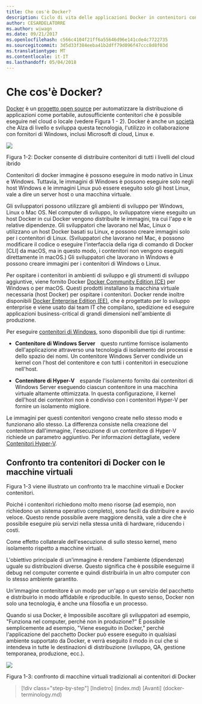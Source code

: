 ```yaml
---
title: Che cos'è Docker?
description: Ciclo di vita delle applicazioni Docker in contenitori con piattaforma e strumenti Microsoft
author: CESARDELATORRE
ms.author: wiwagn
ms.date: 09/21/2017
ms.openlocfilehash: c566c4104f21ff6a55646d96e141cde4c7722735
ms.sourcegitcommit: 3d5d33f384eeba41b2dff79d096f47ccc8d8f03d
ms.translationtype: MT
ms.contentlocale: it-IT
ms.lasthandoff: 05/04/2018
---
```

# <a name="what-is-docker"></a>Che cos'è Docker?

[Docker](https://www.docker.com/) è un [progetto open source](https://github.com/docker/docker) per automatizzare la distribuzione di applicazioni come portabile, autosufficiente contenitori che è possibile eseguire nel cloud o locale (vedere Figura 1 - 2). Docker è anche un [società](https://www.docker.com/) che Alza di livello e sviluppa questa tecnologia, l'utilizzo in collaborazione con fornitori di Windows, inclusi Microsoft di cloud, Linux e.

![](./media/image2.png)

Figura 1-2: Docker consente di distribuire contenitori di tutti i livelli del cloud ibrido

Contenitori di docker immagine è possono eseguire in modo nativo in Linux e Windows. Tuttavia, le immagini di Windows è possono eseguire solo negli host Windows e le immagini Linux può essere eseguito solo gli host Linux, vale a dire un server host o una macchina virtuale.

Gli sviluppatori possono utilizzare gli ambienti di sviluppo per Windows, Linux o Mac OS. Nel computer di sviluppo, lo sviluppatore viene eseguito un host Docker in cui Docker vengono distribuite le immagini, tra cui l'app e le relative dipendenze. Gli sviluppatori che lavorano nel Mac, Linux o utilizzano un host Docker basati su Linux, e possono creare immagini solo per i contenitori di Linux. (Sviluppatori che lavorano nel Mac, è possono modificare il codice o eseguire l'interfaccia della riga di comando di Docker \[CLI\] da macOS, ma in questo modo, i contenitori non vengono eseguiti direttamente in macOS.) Gli sviluppatori che lavorano in Windows è possono creare immagini per i contenitori di Windows o Linux.

Per ospitare i contenitori in ambienti di sviluppo e gli strumenti di sviluppo aggiuntive, viene fornito Docker [Docker Community Edition (CE)](https://www.docker.com/community-edition) per Windows o per macOS. Questi prodotti installano la macchina virtuale necessaria (host Docker) per ospitare i contenitori. Docker rende inoltre disponibili [Docker Enterprise Edition (EE)](https://www.docker.com/enterprise-edition), che è progettato per lo sviluppo enterprise e viene usato dai team IT che compilano, spedizione ed eseguire applicazioni business-critical di grandi dimensioni nell'ambiente di produzione.

Per eseguire [contenitori di Windows](https://msdn.microsoft.com/virtualization/windowscontainers/about/about_overview), sono disponibili due tipi di runtime:

-   **Contenitore di Windows Server** questo runtime fornisce isolamento dell'applicazione attraverso una tecnologia di isolamento dei processi e dello spazio dei nomi. Un contenitore Windows Server condivide un kernel con l'host del contenitore e con tutti i contenitori in esecuzione nell'host.

-   **Contenitore di Hyper-V** espande l'isolamento fornito dai contenitori di Windows Server eseguendo ciascun contenitore in una macchina virtuale altamente ottimizzata. In questa configurazione, il kernel dell'host dei contenitori non è condiviso con i contenitori Hyper-V per fornire un isolamento migliore.

Le immagini per questi contenitori vengono create nello stesso modo e funzionano allo stesso. La differenza consiste nella creazione del contenitore dall'immagine, l'esecuzione di un contenitore di Hyper-V richiede un parametro aggiuntivo. Per informazioni dettagliate, vedere [Contenitori Hyper-V](https://msdn.microsoft.com/virtualization/windowscontainers/about/about_overview).

## <a name="comparing-docker-containers-with-vms"></a>Confronto tra contenitori di Docker con le macchine virtuali

Figura 1-3 viene illustrato un confronto tra le macchine virtuali e Docker contenitori.

Poiché i contenitori richiedono molto meno risorse (ad esempio, non richiedono un sistema operativo completo), sono facili da distribuire e avvio veloce. Questo rende possibile avere maggiore densità, vale a dire che è possibile eseguire più servizi nella stessa unità di hardware, riducendo i costi.

Come effetto collaterale dell'esecuzione di sullo stesso kernel, meno isolamento rispetto a macchine virtuali.

L'obiettivo principale di un'immagine è rendere l'ambiente (dipendenze) uguale su distribuzioni diverse. Questo significa che è possibile eseguirne il debug nel computer corrente e quindi distribuirla in un altro computer con lo stesso ambiente garantito.

Un'immagine contenitore è un modo per un'app o un servizio del pacchetto e distribuirlo in modo affidabile e riproducibile. In questo senso, Docker non solo una tecnologia, è anche una filosofia e un processo.

Quando si usa Docker, è Impossibile ascoltare gli sviluppatori ad esempio, "Funziona nel computer, perché non in produzione?" È possibile semplicemente ad esempio, "Viene eseguito in Docker," perché l'applicazione del pacchetto Docker può essere eseguito in qualsiasi ambiente supportato da Docker, e verrà eseguito il modo in cui che si intendeva in tutte le destinazioni di distribuzione (sviluppo, QA, gestione temporanea, produzione, ecc.).

![](./media/image3.png)

Figura 1-3: confronto di macchine virtuali tradizionali ai contenitori di Docker


>[!div class="step-by-step"]
[Indietro] (index.md) [Avanti] (docker-terminology.md)
